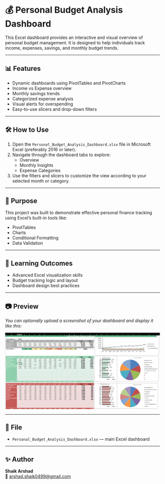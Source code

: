 # 💰 Personal Budget Analysis Dashboard

This Excel dashboard provides an interactive and visual overview of personal budget management. It is designed to help individuals track income, expenses, savings, and monthly budget trends.

---

## 📊 Features

- Dynamic dashboards using PivotTables and PivotCharts
- Income vs Expense overview
- Monthly savings trends
- Categorized expense analysis
- Visual alerts for overspending
- Easy-to-use slicers and drop-down filters

---

## 🛠️ How to Use

1. Open the `Personal_Budget_Analysis_Dashboard.xlsx` file in Microsoft Excel (preferably 2016 or later).
2. Navigate through the dashboard tabs to explore:
   - Overview
   - Monthly Insights
   - Expense Categories
3. Use the filters and slicers to customize the view according to your selected month or category.

---

## 📌 Purpose

This project was built to demonstrate effective personal finance tracking using Excel’s built-in tools like:
- PivotTables
- Charts
- Conditional Formatting
- Data Validation

---

## 🧠 Learning Outcomes

- Advanced Excel visualization skills
- Budget tracking logic and layout
- Dashboard design best practices

---

## 📷 Preview

*You can optionally upload a screenshot of your dashboard and display it like this:*

![Dashboard Preview](dashboard_screenshot.png)

---

## 📂 File

- `Personal_Budget_Analysis_Dashboard.xlsx` — main Excel dashboard

---

## ✨ Author

**Shaik Arshad**  
📧 arshad.shaik0499@gmail.com  
